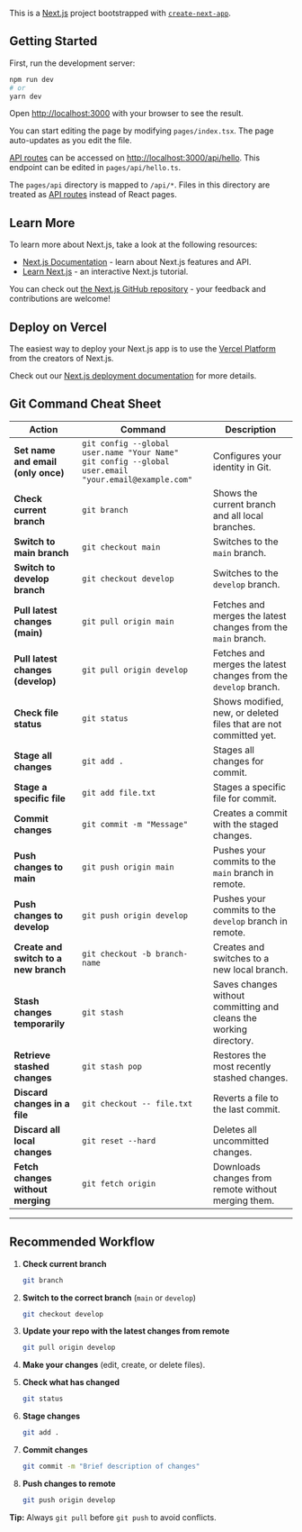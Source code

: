 This is a [Next.js](https://nextjs.org/) project bootstrapped with [`create-next-app`](https://github.com/vercel/next.js/tree/canary/packages/create-next-app).

## Getting Started

First, run the development server:

```bash
npm run dev
# or
yarn dev
```
Open [http://localhost:3000](http://localhost:3000) with your browser to see the result.

You can start editing the page by modifying `pages/index.tsx`. The page auto-updates as you edit the file.

[API routes](https://nextjs.org/docs/api-routes/introduction) can be accessed on [http://localhost:3000/api/hello](http://localhost:3000/api/hello). This endpoint can be edited in `pages/api/hello.ts`.

The `pages/api` directory is mapped to `/api/*`. Files in this directory are treated as [API routes](https://nextjs.org/docs/api-routes/introduction) instead of React pages.

## Learn More

To learn more about Next.js, take a look at the following resources:

- [Next.js Documentation](https://nextjs.org/docs) - learn about Next.js features and API.
- [Learn Next.js](https://nextjs.org/learn) - an interactive Next.js tutorial.

You can check out [the Next.js GitHub repository](https://github.com/vercel/next.js/) - your feedback and contributions are welcome!

## Deploy on Vercel

The easiest way to deploy your Next.js app is to use the [Vercel Platform](https://vercel.com/new?utm_medium=default-template&filter=next.js&utm_source=create-next-app&utm_campaign=create-next-app-readme) from the creators of Next.js.

Check out our [Next.js deployment documentation](https://nextjs.org/docs/deployment) for more details.

## Git Command Cheat Sheet

| **Action** | **Command** | **Description** |
|------------|-------------|-----------------|
| **Set name and email (only once)** | `git config --global user.name "Your Name"`<br>`git config --global user.email "your.email@example.com"` | Configures your identity in Git. |
| **Check current branch** | `git branch` | Shows the current branch and all local branches. |
| **Switch to main branch** | `git checkout main` | Switches to the `main` branch. |
| **Switch to develop branch** | `git checkout develop` | Switches to the `develop` branch. |
| **Pull latest changes (main)** | `git pull origin main` | Fetches and merges the latest changes from the `main` branch. |
| **Pull latest changes (develop)** | `git pull origin develop` | Fetches and merges the latest changes from the `develop` branch. |
| **Check file status** | `git status` | Shows modified, new, or deleted files that are not committed yet. |
| **Stage all changes** | `git add .` | Stages all changes for commit. |
| **Stage a specific file** | `git add file.txt` | Stages a specific file for commit. |
| **Commit changes** | `git commit -m "Message"` | Creates a commit with the staged changes. |
| **Push changes to main** | `git push origin main` | Pushes your commits to the `main` branch in remote. |
| **Push changes to develop** | `git push origin develop` | Pushes your commits to the `develop` branch in remote. |
| **Create and switch to a new branch** | `git checkout -b branch-name` | Creates and switches to a new local branch. |
| **Stash changes temporarily** | `git stash` | Saves changes without committing and cleans the working directory. |
| **Retrieve stashed changes** | `git stash pop` | Restores the most recently stashed changes. |
| **Discard changes in a file** | `git checkout -- file.txt` | Reverts a file to the last commit. |
| **Discard all local changes** | `git reset --hard` | Deletes all uncommitted changes. |
| **Fetch changes without merging** | `git fetch origin` | Downloads changes from remote without merging them. |

---

## Recommended Workflow

1. **Check current branch**  
   ```bash
   git branch
   ```

2. **Switch to the correct branch** (`main` or `develop`)  
   ```bash
   git checkout develop
   ```

3. **Update your repo with the latest changes from remote**  
   ```bash
   git pull origin develop
   ```

4. **Make your changes** (edit, create, or delete files).

5. **Check what has changed**  
   ```bash
   git status
   ```

6. **Stage changes**  
   ```bash
   git add .
   ```

7. **Commit changes**  
   ```bash
   git commit -m "Brief description of changes"
   ```

8. **Push changes to remote**  
   ```bash
   git push origin develop
   ```

**Tip:** Always `git pull` before `git push` to avoid conflicts.
